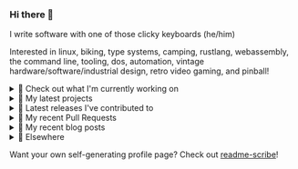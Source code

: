 ### Hi there 👋

I write software with one of those clicky keyboards (he/him)

Interested in linux, biking, type systems, camping, rustlang, webassembly, the command line, tooling, dos, automation, vintage hardware/software/industrial design, retro video gaming, and pinball!

<details><summary>👀 Check out what I'm currently working on</summary><br />

- [MetaMask/metamask-mobile](https://github.com/MetaMask/metamask-mobile) - Mobile web browser providing access to websites that use the Ethereum blockchain (today)
- [rickycodes/card](https://github.com/rickycodes/card) - npx business card built with rust targeting wasm (4 days ago)
- [MetaMask/action-npm-publish](https://github.com/MetaMask/action-npm-publish) - GitHub Action to publish to NPM (4 days ago)
- [MetaMask/react-native-aes-crypto-forked](https://github.com/MetaMask/react-native-aes-crypto-forked) -  (1 week ago)
- [rickycodes/pve-no-subscription](https://github.com/rickycodes/pve-no-subscription) - Proxmox VE No-Subscription Removal (3 weeks ago)
</details>

<details><summary>🌱 My latest projects</summary><br />

- [rickycodes/kitties](https://github.com/rickycodes/kitties) - micro site to browse CryptoKitties
- [rickycodes/pve-no-subscription](https://github.com/rickycodes/pve-no-subscription) - Proxmox VE No-Subscription Removal
- [rickycodes/ftse-rs](https://github.com/rickycodes/ftse-rs) - scrape and filter hl.co.uk market summaries
- [rickycodes/card](https://github.com/rickycodes/card) - npx business card built with rust targeting wasm
- [rickycodes/dat-proxy-browser](https://github.com/rickycodes/dat-proxy-browser) - Rough sketch of a decentralised (supporting DAT) mobile web browser built with react-native
</details>

<details><summary>🔭 Latest releases I've contributed to</summary><br />

- [MetaMask/controllers](https://github.com/MetaMask/controllers) ([v27.1.1](https://github.com/MetaMask/controllers/releases/tag/v27.1.1), today) - Collection of platform-agnostic modules for creating secure data models for cryptocurrency wallets
- [MetaMask/metamask-extension](https://github.com/MetaMask/metamask-extension) ([v10.12.0](https://github.com/MetaMask/metamask-extension/releases/tag/v10.12.0), 1 day ago) - :globe_with_meridians: :electric_plug: The MetaMask browser extension enables browsing Ethereum blockchain enabled websites
- [rickycodes/card](https://github.com/rickycodes/card) ([v1.5.8](https://github.com/rickycodes/card/releases/tag/v1.5.8), 4 days ago) - npx business card built with rust targeting wasm
- [MetaMask/action-npm-publish](https://github.com/MetaMask/action-npm-publish) ([v1.0.0](https://github.com/MetaMask/action-npm-publish/releases/tag/v1.0.0), 4 days ago) - GitHub Action to publish to NPM
- [MetaMask/metamask-mobile](https://github.com/MetaMask/metamask-mobile) ([v4.3.1](https://github.com/MetaMask/metamask-mobile/releases/tag/v4.3.1), 6 days ago) - Mobile web browser providing access to websites that use the Ethereum blockchain
</details>

<details><summary>🔨 My recent Pull Requests</summary><br />

- [add new resolutions for plist, minimist and remove minimist exclude](https://github.com/MetaMask/metamask-mobile/pull/3987) on [MetaMask/metamask-mobile](https://github.com/MetaMask/metamask-mobile) (today)
- [Split CI into multiple jobs](https://github.com/MetaMask/metamask-mobile/pull/3975) on [MetaMask/metamask-mobile](https://github.com/MetaMask/metamask-mobile) (1 day ago)
- [remove test:attribution-check](https://github.com/MetaMask/metamask-mobile/pull/3968) on [MetaMask/metamask-mobile](https://github.com/MetaMask/metamask-mobile) (1 day ago)
- [Update pod install echo](https://github.com/MetaMask/metamask-mobile/pull/3958) on [MetaMask/metamask-mobile](https://github.com/MetaMask/metamask-mobile) (4 days ago)
- [exclude GHSA-xvch-5gv4-984h](https://github.com/MetaMask/metamask-mobile/pull/3936) on [MetaMask/metamask-mobile](https://github.com/MetaMask/metamask-mobile) (1 week ago)
</details>

<details><summary>📜 My recent blog posts</summary><br />

- [Publishing my Website to the peer-to-peer Web](//ricky.codes/blog/posts/publishing-to-the-peer-to-peer-web/) (3 years ago)
</details>

<details><summary>🔗 Elsewhere</summary><br />

- Web: https://ricky.codes
- Twitter: https://twitter.com/rickycodes
- Blog: https://ricky.codes/blog
</details>

Want your own self-generating profile page? Check out [readme-scribe](https://github.com/muesli/readme-scribe)!

